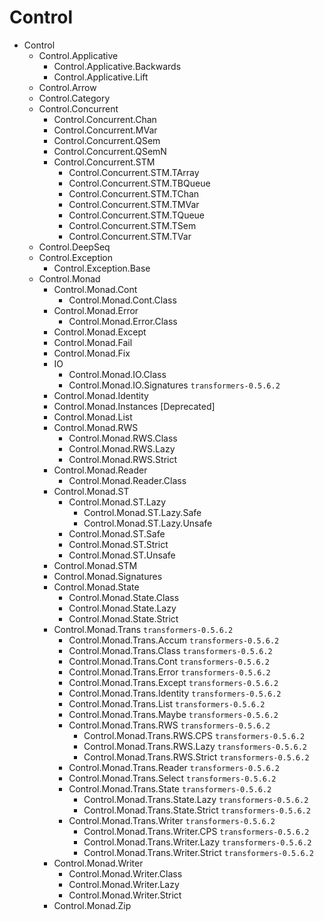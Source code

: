 # Control

* Control
  + Control.Applicative
    - Control.Applicative.Backwards
    - Control.Applicative.Lift
  * Control.Arrow
  * Control.Category
  * Control.Concurrent
    - Control.Concurrent.Chan
    - Control.Concurrent.MVar
    - Control.Concurrent.QSem
    - Control.Concurrent.QSemN
    - Control.Concurrent.STM
      - Control.Concurrent.STM.TArray
      - Control.Concurrent.STM.TBQueue
      - Control.Concurrent.STM.TChan
      - Control.Concurrent.STM.TMVar
      - Control.Concurrent.STM.TQueue
      - Control.Concurrent.STM.TSem
      - Control.Concurrent.STM.TVar
  * Control.DeepSeq
  * Control.Exception
    - Control.Exception.Base
  * Control.Monad
    - Control.Monad.Cont
      - Control.Monad.Cont.Class
    - Control.Monad.Error
      - Control.Monad.Error.Class
    - Control.Monad.Except
    - Control.Monad.Fail
    - Control.Monad.Fix
    - IO
      - Control.Monad.IO.Class
      - Control.Monad.IO.Signatures           `transformers-0.5.6.2`
    - Control.Monad.Identity
    - Control.Monad.Instances [Deprecated]
    - Control.Monad.List
    - Control.Monad.RWS
      - Control.Monad.RWS.Class
      - Control.Monad.RWS.Lazy
      - Control.Monad.RWS.Strict
    - Control.Monad.Reader
      - Control.Monad.Reader.Class
    - Control.Monad.ST
      - Control.Monad.ST.Lazy
        - Control.Monad.ST.Lazy.Safe
        - Control.Monad.ST.Lazy.Unsafe
      - Control.Monad.ST.Safe
      - Control.Monad.ST.Strict
      - Control.Monad.ST.Unsafe
    - Control.Monad.STM
    - Control.Monad.Signatures
    - Control.Monad.State
      - Control.Monad.State.Class
      - Control.Monad.State.Lazy
      - Control.Monad.State.Strict
    - Control.Monad.Trans                     `transformers-0.5.6.2`
      - Control.Monad.Trans.Accum             `transformers-0.5.6.2`
      - Control.Monad.Trans.Class             `transformers-0.5.6.2`
      - Control.Monad.Trans.Cont              `transformers-0.5.6.2`
      - Control.Monad.Trans.Error             `transformers-0.5.6.2`
      - Control.Monad.Trans.Except            `transformers-0.5.6.2`
      - Control.Monad.Trans.Identity          `transformers-0.5.6.2`
      - Control.Monad.Trans.List              `transformers-0.5.6.2`
      - Control.Monad.Trans.Maybe             `transformers-0.5.6.2`
      - Control.Monad.Trans.RWS               `transformers-0.5.6.2`
        - Control.Monad.Trans.RWS.CPS         `transformers-0.5.6.2`
        - Control.Monad.Trans.RWS.Lazy        `transformers-0.5.6.2`
        - Control.Monad.Trans.RWS.Strict      `transformers-0.5.6.2`
      - Control.Monad.Trans.Reader            `transformers-0.5.6.2`
      - Control.Monad.Trans.Select            `transformers-0.5.6.2`
      - Control.Monad.Trans.State             `transformers-0.5.6.2`
        - Control.Monad.Trans.State.Lazy      `transformers-0.5.6.2`
        - Control.Monad.Trans.State.Strict    `transformers-0.5.6.2`
      - Control.Monad.Trans.Writer            `transformers-0.5.6.2`
        - Control.Monad.Trans.Writer.CPS      `transformers-0.5.6.2`
        - Control.Monad.Trans.Writer.Lazy     `transformers-0.5.6.2`
        - Control.Monad.Trans.Writer.Strict   `transformers-0.5.6.2`
    - Control.Monad.Writer
      - Control.Monad.Writer.Class
      - Control.Monad.Writer.Lazy
      - Control.Monad.Writer.Strict
    - Control.Monad.Zip
